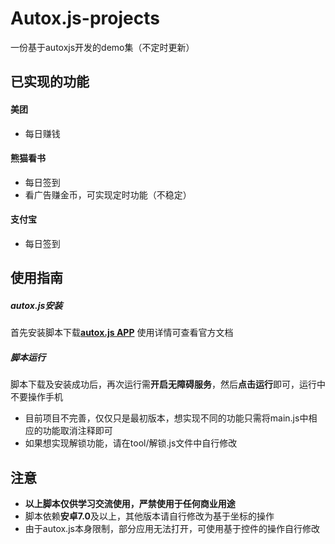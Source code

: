 # Autox.js-projects
一份基于autoxjs开发的demo集（不定时更新）

## 已实现的功能

#### 美团
- 每日赚钱

#### 熊猫看书
- 每日签到
- 看广告赚金币，可实现定时功能（不稳定）

#### 支付宝
- 每日签到


## 使用指南

##### autox.js安装

首先安装脚本下载[**autox.js APP**](http://doc.autoxjs.com/#/)
使用详情可查看官方文档

##### 脚本运行
脚本下载及安装成功后，再次运行需**开启无障碍服务**，然后**点击运行**即可，运行中不要操作手机
- 目前项目不完善，仅仅只是最初版本，想实现不同的功能只需将main.js中相应的功能取消注释即可
- 如果想实现解锁功能，请在tool/解锁.js文件中自行修改

## 注意
- **以上脚本仅供学习交流使用，严禁使用于任何商业用途**
- 脚本依赖**安卓7.0**及以上，其他版本请自行修改为基于坐标的操作
- 由于autox.js本身限制，部分应用无法打开，可使用基于控件的操作自行修改